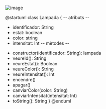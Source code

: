 ![image](https://github.com/mohamedkoujil/llampadaAliBabar/assets/74406781/2769adf6-dc54-46e1-b335-bc1551c6349c)

@startuml
class Lampada {
-- atributs --
- identificador: String
- estat: boolean
- color: string
- intensitat: Int
-- mètodes --
+ constructor(identificador: String): lampada
+ veureId(): String
+ veureEstat(): Boolean
+ veureColor(): String
+ veureIntensitat(): Int
+ encendre()
+ apagar()
+ canviarColor(color: String)
+ canviarIntensitat(intensitat: Int)
+ toString(): String
}
@enduml
